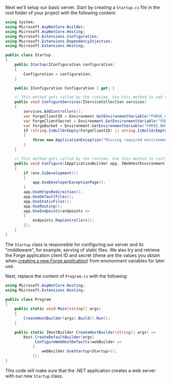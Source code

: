 Next we'll setup our basic server. Start by creating a `Startup.cs` file in the root folder
of your project with the following content:

```csharp title="Startup.cs"
using System;
using Microsoft.AspNetCore.Builder;
using Microsoft.AspNetCore.Hosting;
using Microsoft.Extensions.Configuration;
using Microsoft.Extensions.DependencyInjection;
using Microsoft.Extensions.Hosting;

public class Startup
{
    public Startup(IConfiguration configuration)
    {
        Configuration = configuration;
    }

    public IConfiguration Configuration { get; }

    // This method gets called by the runtime. Use this method to add services to the container.
    public void ConfigureServices(IServiceCollection services)
    {
        services.AddControllers();
        var ForgeClientID = Environment.GetEnvironmentVariable("FORGE_CLIENT_ID");
        var ForgeClientSecret = Environment.GetEnvironmentVariable("FORGE_CLIENT_SECRET");
        var ForgeBucket = Environment.GetEnvironmentVariable("FORGE_BUCKET"); // Optional
        if (string.IsNullOrEmpty(ForgeClientID) || string.IsNullOrEmpty(ForgeClientSecret))
        {
            throw new ApplicationException("Missing required environment variables FORGE_CLIENT_ID or FORGE_CLIENT_SECRET.");
        }
    }

    // This method gets called by the runtime. Use this method to configure the HTTP request pipeline.
    public void Configure(IApplicationBuilder app, IWebHostEnvironment env)
    {
        if (env.IsDevelopment())
        {
            app.UseDeveloperExceptionPage();
        }
        app.UseHttpsRedirection();
        app.UseDefaultFiles();
        app.UseStaticFiles();
        app.UseRouting();
        app.UseEndpoints(endpoints =>
        {
            endpoints.MapControllers();
        });
    }
}
```

The `Startup` class is responsible for configuring our server and its "middleware", for example,
serving of static files. We also try and retrieve the Forge application client ID and secret
(these are the values you obtain when [creating a new Forge application](../../../intro#create-an-app))
from environment variables for later use.

Next, replace the content of `Program.cs` with the following:

```csharp title="Program.cs"
using Microsoft.AspNetCore.Hosting;
using Microsoft.Extensions.Hosting;

public class Program
{
    public static void Main(string[] args)
    {
        CreateHostBuilder(args).Build().Run();
    }

    public static IHostBuilder CreateHostBuilder(string[] args) =>
        Host.CreateDefaultBuilder(args)
            .ConfigureWebHostDefaults(webBuilder =>
            {
                webBuilder.UseStartup<Startup>();
            });
}
```

This code will make sure that the .NET application creates a web server with our
new `Startup` class.
